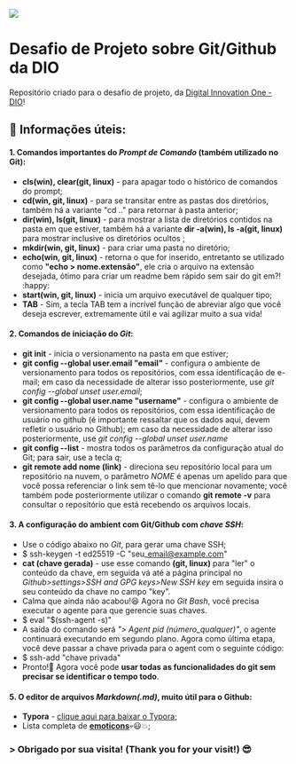 ![](https://user-images.githubusercontent.com/89160333/171444686-5a45b637-1aa4-479c-bac6-821a5f22f6fe.jpg)

# Desafio de Projeto sobre Git/Github da DIO
 
Repositório criado para o desafio de projeto, da [Digital Innovation One - DIO](https://web.digitalinnovation.one/home)!

## :key: Informações úteis:
#### 1. Comandos importantes do *Prompt de Comando* (também utilizado no Git):
   * **cls(win), clear(git, linux)** - para apagar todo o histórico de comandos do prompt;
   * **cd(win, git, linux)** - para se transitar entre as pastas dos diretórios, também há a variante "cd .." para retornar à pasta anterior;
   * **dir(win), ls(git, linux)** - para mostrar a lista de diretórios contidos na pasta em que estiver, também há a variante **dir -a(win), ls -a(git, linux)** para mostrar inclusive os diretórios ocultos ;
   * **mkdir(win, git, linux)** - para criar uma pasta no diretório;
   * **echo(win, git, linux)** - retorna o que for inserido, entretanto se utilizado como **"echo > nome.extensão"**, ele cria o arquivo na extensão desejada, ótimo para criar um readme bem rápido sem sair do git em?! :happy:
   * **start(win, git, linux)** - inicia um arquivo executável de qualquer tipo;
   * **TAB** - Sim, a tecla TAB tem a incrível função de abreviar algo que você deseja escrever, extremamente útil e vai agilizar muito a sua vida!

#### 2. Comandos de iniciação do *Git*:
   * **git init** - inicia o versionamento na pasta em que estiver;
   * **git config --global user.email "email"** - configura o ambiente de versionamento para todos os repositórios, com essa identificação de e-mail; em caso da necessidade de alterar isso posteriormente, use *git config --global unset user.email*;
   * **git config --global user.name "username"** - configura o ambiente de versionamento para todos os repositórios, com essa identificação de usuário no github (é importante ressaltar que os dados aqui, devem refletir o usuário no Github); em caso da necessidade de alterar isso posteriormente, use *git config --global unset user.name*
   * **git config --list** - mostra todos os parâmetros da configuração atual do Git; para sair, use a tecla *q*;
   * **git remote add nome (link)** - direciona seu repositório local para um repositório na nuvem, o parâmetro *NOME* é apenas um apelido para que você possa referenciar o link sem tê-lo que mencionar novamente; você também pode posteriormente utilizar o comando **git remote -v** para consultar o repositório que está recebendo os arquivos locais.

#### 3. A configuração do ambient com Git/Github com *chave SSH*:
   * Use o código abaixo no *Git*, para gerar uma chave SSH;
   * $ ssh-keygen -t ed25519 -C "seu\_email@example.com"
   * **cat (chave gerada)** - use esse comando **(git, linux)** para "ler" o conteúdo da chave, em seguida vá até a página principal no *Github>settings>SSH and GPG keys>New SSH key* em seguida insira o seu conteúdo da chave no campo "key".
   * Calma que ainda não acabou!:laughing: Agora no *Git Bash*, você precisa executar o agente para que gerencie suas chaves.
   * $ eval "$(ssh-agent -s)"
   * A saída do comando será *"> Agent pid (número\_qualquer)"*, o agente continuará executando em segundo plano. Agora como última etapa, você deve passar a chave privada para o agent com o seguinte código:
   * $ ssh-add "chave privada"
   * Pronto!:handshake: Agora você pode **usar todas as funcionalidades do git sem precisar se identificar o tempo todo**.

#### 5. O editor de arquivos *Markdown(.md)*, muito útil para o Github:
   * **Typora** - [clique aqui para baixar o Typora](https://typora.io);
   * Lista completa de [**emoticons**](https://gist.github.com/rxaviers/7360908):skull::smiley::collision:;

###    > Obrigado por sua visita! (Thank you for your visit!) :sunglasses:

